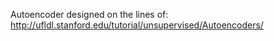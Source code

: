 Autoencoder designed on the lines of:
http://ufldl.stanford.edu/tutorial/unsupervised/Autoencoders/
